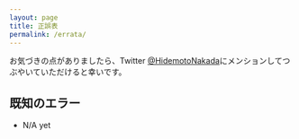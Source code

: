 ```yaml
---
layout: page
title: 正誤表
permalink: /errata/
---
```



お気づきの点がありましたら、Twitter [@HidemotoNakada](https://twitter.com/hidemotoNakada)にメンションしてつぶやいていただけると幸いです。

## 既知のエラー

- N/A yet


